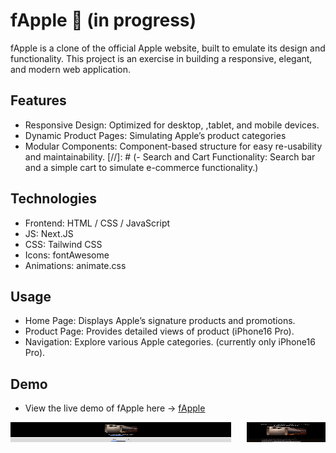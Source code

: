 # fApple 🍎 (in progress)

fApple is a clone of the official Apple website, built to emulate its design and functionality. 
This project is an exercise in building a responsive, elegant, and modern web application.

## Features
- Responsive Design: Optimized for desktop, ,tablet, and mobile devices.
- Dynamic Product Pages: Simulating Apple’s product categories
- Modular Components: Component-based structure for easy re-usability and maintainability.
[//]: # (- Search and Cart Functionality: Search bar and a simple cart to simulate e-commerce functionality.)

## Technologies
- Frontend: HTML / CSS / JavaScript
- JS: Next.JS
- CSS: Tailwind CSS
- Icons: fontAwesome
- Animations: animate.css

## Usage
- Home Page: Displays Apple’s signature products and promotions.
- Product Page: Provides detailed views of product (iPhone16 Pro).
- Navigation: Explore various Apple categories. (currently only iPhone16 Pro).

## Demo 
- View the live demo of fApple here -> [fApple](https://f-apple.vercel.app)

<div align="center">
<p style="display: flex; justify-content: space-between; gap: .4rem; max-height: 2rem">
<img src="./public/img/demoFiles/demoShot.png" alt="demo shot 1" width="70%" >
<img src="./public/img/demoFiles/demoShot2.jpg" alt="demo shot 2" width="25%">
</p>
</div>

